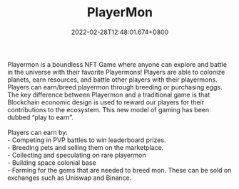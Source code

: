 ﻿---
title: "PlayerMon"
description: "Evolve - Battle - Earn"
lead: "Evolve - Battle - Earn"
date: 2022-02-28T12:48:01.674+0800
lastmod: 2022-02-28T12:48:01.674+0800
draft: false
featuredImage: ["100_playermon.png"]
score: "952"
status: "Development"
blockchain: ["Polygon"]
nft_support: "Yes"
free_to_play: "Crypto"
play_to_earn: ["NFT","Crypto"]
website: "https://playermon.com/Roadmap?utm_source=PlayToEarn.net&utm_medium=organic&utm_campaign=gamepage"
twitter: "https://twitter.com/playermons"
discord: "https://discord.gg/WgXb8HYd"
telegram: "https://t.me/joinchat/n1pL83z9H6U5MmNl"
github: 
youtube: "https://www.youtube.com/channel/UC3K6Nk381qM6K6wP9-Z7Gmg"
twitch: 
facebook: "https://www.facebook.com/playermonofficial"
instagram: "https://www.instagram.com/playermonofficial/"
reddit: 
medium: "https://medium.com/playermon/playermon-blockchain-game-intro-4852b12c9b5"
steam: 
gitbook: "https://whitepaper.playermon.com/"
googleplay: 
appstore: 

  
    
categories: ["games"]
games: ["Breeding","Collectible","PVP"]
toc: false
pinned: false
weight: 
---
Playermon is a boundless NFT Game where anyone can explore and battle in the universe with their favorite Playermons! Players are able to colonize planets, earn resources, and battle other players with their playermons.‌<br> Players can earn/breed playermon through breeding or purchasing eggs.‌<br> The key difference between Playermon and a traditional game is that Blockchain economic design is used to reward our players for their contributions to the ecosystem. This new model of gaming has been dubbed “play to earn”.<br> <br> Players can earn by:<br> - Competing in PVP battles to win leaderboard prizes.<br> - Breeding pets and selling them on the marketplace.<br> - Collecting and speculating on rare playermon<br> - Building space colonial base<br> - Farming for the gems that are needed to breed mon. These can be sold on exchanges such as Uniswap and Binance.